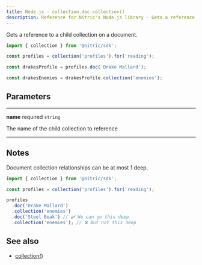 ```yaml
---
title: Node.js - collection.doc.collection()
description: Reference for Nitric's Node.js library - Gets a reference to a child collection on a document.
---
```


Gets a reference to a child collection on a document.

```javascript
import { collection } from '@nitric/sdk';

const profiles = collection('profiles').for('reading');

const drakesProfile = profiles.doc('Drake Mallard');

const drakesEnemies = drakesProfile.collection('enemies');
```

## Parameters

---

**name** required `string`

The name of the child collection to reference

---

## Notes

Document collection relationships can be at most 1 deep.

```javascript
import { collection } from '@nitric/sdk';

const profiles = collection('profiles').for('reading');

profiles
  .doc('Drake Mallard')
  .collection('enemies')
  .doc('Steel Beak') // ✔️ We can go this deep
  .collection('enemies'); // ❌ But not this deep
```

## See also

- [collection()](./collection.md)
